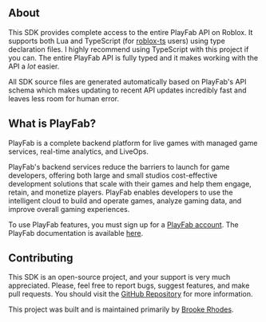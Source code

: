 ## About
This SDK provides complete access to the entire PlayFab API on Roblox. It supports both Lua and TypeScript (for [roblox-ts](http://roblox-ts.com/) users) using type declaration files.  I highly recommend using TypeScript with this project if you can. The entire PlayFab API is fully typed and it makes working with the API a *lot* easier.

All SDK source files are generated automatically based on PlayFab's API schema which makes updating to recent API updates incredibly fast and leaves less room for human error.

## What is PlayFab?
PlayFab is a complete backend platform for live games with managed game services, real-time analytics, and LiveOps. 

PlayFab's backend services reduce the barriers to launch for game developers, offering both large and small studios cost-effective development solutions that scale with their games and help them engage, retain, and monetize players. PlayFab enables developers to use the intelligent cloud to build and operate games, analyze gaming data, and improve overall gaming experiences.

To use PlayFab features, you must sign up for a [PlayFab account](https://developer.playfab.com/en-us/sign-up). The PlayFab documentation is available [here](https://docs.microsoft.com/en-us/gaming/playfab/).

## Contributing
This SDK is an open-source project, and your support is very much appreciated. Please, feel free to report bugs, suggest features, and make pull requests. You should visit the [GitHub Repository](https://github.com/grilme99/RobloxPlayFabSDK) for more information.

This project was built and is maintained primarily by [Brooke Rhodes](https://gril.me).